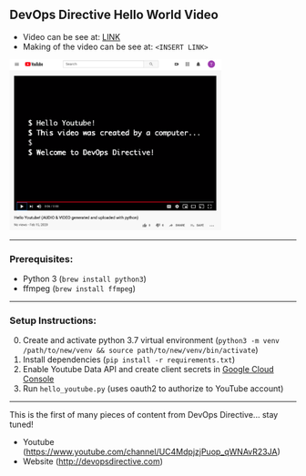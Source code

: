## DevOps Directive Hello World Video

- Video can be see at: [LINK](https://www.youtube.com/watch?v=7CIakJ8PMZs)
- Making of the video can be see at: `<INSERT LINK>`

<img src="images/hello_youtube.png" height="300">

---

### Prerequisites:
- Python 3 (`brew install python3`)
- ffmpeg (`brew install ffmpeg`)

---

### Setup Instructions: 

0. Create and activate python 3.7 virtual environment (`python3 -m venv /path/to/new/venv && source path/to/new/venv/bin/activate`)
1. Install dependencies (`pip install -r requirements.txt`)
2. Enable Youtube Data API and create client secrets in [Google Cloud Console](https://console.developers.google.com/apis/api/youtube.googleapis.com/credentials)
3. Run `hello_youtube.py` (uses oauth2 to authorize to YouTube account)

---

This is the first of many pieces of content from DevOps Directive... stay tuned! 
- Youtube (https://www.youtube.com/channel/UC4MdpjzjPuop_qWNAvR23JA)
- Website (http://devopsdirective.com)